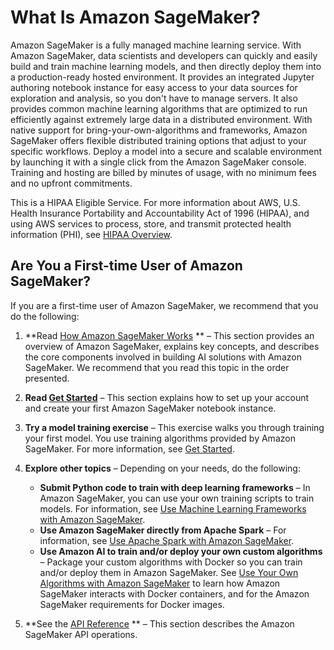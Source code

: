 # What Is Amazon SageMaker?<a name="whatis"></a>

Amazon SageMaker is a fully managed machine learning service\. With Amazon SageMaker, data scientists and developers can quickly and easily build and train machine learning models, and then directly deploy them into a production\-ready hosted environment\. It provides an integrated Jupyter authoring notebook instance for easy access to your data sources for exploration and analysis, so you don't have to manage servers\. It also provides common machine learning algorithms that are optimized to run efficiently against extremely large data in a distributed environment\. With native support for bring\-your\-own\-algorithms and frameworks, Amazon SageMaker offers flexible distributed training options that adjust to your specific workflows\. Deploy a model into a secure and scalable environment by launching it with a single click from the Amazon SageMaker console\. Training and hosting are billed by minutes of usage, with no minimum fees and no upfront commitments\.

 This is a HIPAA Eligible Service\. For more information about AWS, U\.S\. Health Insurance Portability and Accountability Act of 1996 \(HIPAA\), and using AWS services to process, store, and transmit protected health information \(PHI\), see [HIPAA Overview](https://aws.amazon.com/compliance/hipaa-compliance/)\.

## Are You a First\-time User of Amazon SageMaker?<a name="first-time-user"></a>

If you are a first\-time user of Amazon SageMaker, we recommend that you do the following: 

1. **Read [How Amazon SageMaker Works](how-it-works.md) ** – This section provides an overview of Amazon SageMaker, explains key concepts, and describes the core components involved in building AI solutions with Amazon SageMaker\. We recommend that you read this topic in the order presented\. 

1. **Read [Get Started](gs.md)** – This section explains how to set up your account and create your first Amazon SageMaker notebook instance\.

1. **Try a model training exercise** – This exercise walks you through training your first model\. You use training algorithms provided by Amazon SageMaker\. For more information, see [Get Started](gs.md)\. 

1. **Explore other topics** – Depending on your needs, do the following:
   + **Submit Python code to train with deep learning frameworks** – In Amazon SageMaker, you can use your own training scripts to train models\. For information, see [Use Machine Learning Frameworks with Amazon SageMaker](frameworks.md)\.
   + **Use Amazon SageMaker directly from Apache Spark** – For information, see [Use Apache Spark with Amazon SageMaker](apache-spark.md)\.
   + **Use Amazon AI to train and/or deploy your own custom algorithms** – Package your custom algorithms with Docker so you can train and/or deploy them in Amazon SageMaker\. See [Use Your Own Algorithms with Amazon SageMaker](your-algorithms.md) to learn how Amazon SageMaker interacts with Docker containers, and for the Amazon SageMaker requirements for Docker images\. 

1. **See the [API Reference](API_Reference.md) ** – This section describes the Amazon SageMaker API operations\.